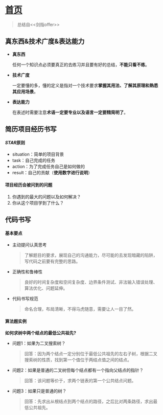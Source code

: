 # [首页](https://kingkh1995.github.io/blog/)

> 总结自<<剑指offer>>

## 真东西&技术广度&表达能力

  * **真东西**

      任何一个知识点必须要真正的去练习并且要有好的总结，**不能只看不练**。

  * **技术广度**

      一定要懂的多，懂的定义是指对一个技术要求**掌握其用法、了解其原理和熟悉其应用场景**。

  * **表达能力**

      在表述时需要注意**术语一定要专业以及语言一定要精简明了**。

## 简历项目经历书写

#### *STAR*原则

* situation：简单的项目背景
* task：自己完成的任务
* action：为了完成任务自己是如何做的
* result：自己的贡献（**使用数字进行说明**）

#### 项目经历会被问到的问题

1. 你遇到的最大的问题以及如何解决？
1. 你从这个项目学到了什么？

## 代码书写

#### 基本要点

* 主动提问认真思考
  > 了解题目的要求，展现自己的沟通能力，尽可能的去发现暗藏的陷阱，写代码之前要有完整的思路。

* 正确性和鲁棒性
  > 良好的时间复杂度和空间复杂度、边界条件测试、非法输入错误处理、算法优化、问题延伸。

* 代码书写规范
  > 命名合理，布局清晰，不得马虎随意，需要让人一目了然。

#### 算法题实例

__如何求树中两个结点的最低公共祖先?__

* 问题1：如果为二叉搜索树？
  > 回答：因为两个结点一定分别位于最低公共祖先的左右子树，根据二叉搜索树的性质，找到第一个值位于两结点值之间的结点。

* 问题2：如果是普通的二叉树但每个结点都有一个指向父结点的指针？
  > 回答：该问题等价于，求两个链表的第一个公共结点问题。

* 问题3：如果只是普通的树？
  > 回答：先求出从根结点到两个结点的路径，之后比对两条路径，求出最低公共祖先。



